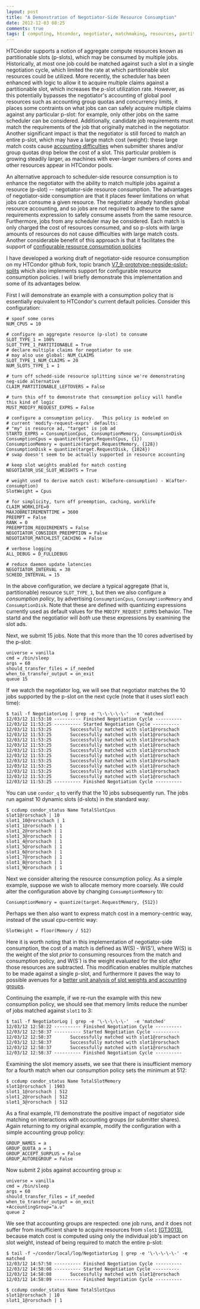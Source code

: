 ```yaml
---
layout: post
title: "A Demonstration of Negotiator-Side Resource Consumption"
date: 2012-12-03 08:25
comments: true
tags: [ computing, htcondor, negotiator, matchmaking, resources, partitionable slot ]
---
```

HTCondor supports a notion of aggregate compute resources known as partitionable slots (p-slots), which may be consumed by multiple jobs.   Historically, at most one job could be matched against such a slot in a single negotiation cycle, which limited the rate at which partitionable slot resources could be utilized.  More recently, the scheduler has been enhanced with logic to allow it to acquire multiple claims against a partitionable slot, which increases the p-slot utilization rate. However, as this potentially bypasses the negotiator's accounting of global pool resources such as accounting group quotas and concurrency limits, it places some contraints on what jobs can can safely acquire multiple claims against any particular p-slot: for example, only other jobs on the same scheduler can be considered.  Additionally, candidate job requirements must match the requirements of the job that originally matched in the negotiator.  Another significant impact is that the negotiator is still forced to match an entire p-slot, which may have a large match cost (weight): these large match costs cause [accounting difficulties](https://htcondor-wiki.cs.wisc.edu/index.cgi/tktview?tn=3013) when submitter shares and/or group quotas drop below the cost of a slot.  This particular problem is growing steadily larger, as machines with ever-larger numbers of cores and other resources appear in HTCondor pools.

An alternative approach to scheduler-side resource consumption is to enhance the negotiator with the ability to match multiple jobs against a resource (p-slot) -- negotiator-side resource consumption.   The advantages of negotiator-side consumption are that it places fewer limitations on what jobs can consume a given resource.  The negotiator already handles global resource accounting, and so jobs are not required to adhere to the same requirements expression to safely consume assets from the same resource.  Furthermore, jobs from any scheduler may be considered.  Each match is only charged the cost of resources consumed, and so p-slots with large amounts of resources do not cause difficulties with large match costs.   Another considerable benefit of this approach is that it facilitates the support of [configurable resource consumption policies](http://spinningmatt.wordpress.com/2012/11/13/no-longer-thinking-in-slots-thinking-in-aggregate-resources-and-consumption-policies/)

I have developed a working draft of negotiator-side resource consumption on my HTCondor github fork, topic branch [V7_9-prototype-negside-pslot-splits](https://github.com/erikerlandson/htcondor/tree/V7_9-prototype-negside-pslot-splits) which also implements support for configurable resource consumption policies.   I will briefly demonstrate this implementation and some of its advantages below.

First I will demonstrate an example with a consumption policy that is essentially equivalent to HTCondor's current default policies.  Consider this configuration:

    # spoof some cores
    NUM_CPUS = 10

    # configure an aggregate resource (p-slot) to consume
    SLOT_TYPE_1 = 100%
    SLOT_TYPE_1_PARTITIONABLE = True
    # declare multiple claims for negotiator to use
    # may also use global: NUM_CLAIMS
    SLOT_TYPE_1_NUM_CLAIMS = 20
    NUM_SLOTS_TYPE_1 = 1

    # turn off schedd-side resource splitting since we're demonstrating neg-side alternative
    CLAIM_PARTITIONABLE_LEFTOVERS = False

    # turn this off to demonstrate that consumption policy will handle this kind of logic
    MUST_MODIFY_REQUEST_EXPRS = False

    # configure a consumption policy.   This policy is modeled on
    # current 'modify-request-exprs' defaults:
    # "my" is resource ad, "target" is job ad
    STARTD_EXPRS = ConsumptionCpus, ConsumptionMemory, ConsumptionDisk
    ConsumptionCpus = quantize(target.RequestCpus, {1})
    ConsumptionMemory = quantize(target.RequestMemory, {128})
    ConsumptionDisk = quantize(target.RequestDisk, {1024})
    # swap doesn't seem to be actually supported in resource accounting

    # keep slot weights enabled for match costing
    NEGOTIATOR_USE_SLOT_WEIGHTS = True

    # weight used to derive match cost: W(before-consumption) - W(after-consumption)
    SlotWeight = Cpus

    # for simplicity, turn off preemption, caching, worklife
    CLAIM_WORKLIFE=0
    MAXJOBRETIREMENTTIME = 3600
    PREEMPT = False
    RANK = 0
    PREEMPTION_REQUIREMENTS = False
    NEGOTIATOR_CONSIDER_PREEMPTION = False
    NEGOTIATOR_MATCHLIST_CACHING = False

    # verbose logging
    ALL_DEBUG = D_FULLDEBUG

    # reduce daemon update latencies
    NEGOTIATOR_INTERVAL = 30
    SCHEDD_INTERVAL	= 15

In the above configuration, we declare a typical aggregate (that is, partitionable) resource `SLOT_TYPE_1`, but then we also configure a _consumption policy_, by advertising `ConsumptionCpus`, `ConsumptionMemory` and `ConsumptionDisk`.  Note that these are defined with quantizing expressions currently used as default values for the `MODIFY_REQUEST_EXPRS` behavior.  The startd and the negotiatior will _both_ use these expressions by examining the slot ads.

Next, we submit 15 jobs.  Note that this more than the 10 cores advertised by the p-slot:

    universe = vanilla
    cmd = /bin/sleep
    args = 60
    should_transfer_files = if_needed
    when_to_transfer_output = on_exit
    queue 15

If we watch the negotiator log, we will see that negotiator matches the 10 jobs supported by the p-slot on the next cycle (note that it uses slot1 each time):

    $ tail -f NegotiatorLog | grep -e '\-\-\-\-\-'  -e 'matched
    12/03/12 11:53:10 ---------- Finished Negotiation Cycle ----------
    12/03/12 11:53:25 ---------- Started Negotiation Cycle ----------
    12/03/12 11:53:25       Successfully matched with slot1@rorschach
    12/03/12 11:53:25       Successfully matched with slot1@rorschach
    12/03/12 11:53:25       Successfully matched with slot1@rorschach
    12/03/12 11:53:25       Successfully matched with slot1@rorschach
    12/03/12 11:53:25       Successfully matched with slot1@rorschach
    12/03/12 11:53:25       Successfully matched with slot1@rorschach
    12/03/12 11:53:25       Successfully matched with slot1@rorschach
    12/03/12 11:53:25       Successfully matched with slot1@rorschach
    12/03/12 11:53:25       Successfully matched with slot1@rorschach
    12/03/12 11:53:25       Successfully matched with slot1@rorschach
    12/03/12 11:53:25 ---------- Finished Negotiation Cycle ----------

You can use `condor_q` to verify that the 10 jobs subsequently run.   The jobs run against 10 dynamic slots (d-slots) in the standard way:

    $ ccdump condor_status Name TotalSlotCpus
    slot1@rorschach | 10
    slot1_10@rorschach | 1
    slot1_1@rorschach | 1
    slot1_2@rorschach | 1
    slot1_3@rorschach | 1
    slot1_4@rorschach | 1
    slot1_5@rorschach | 1
    slot1_6@rorschach | 1
    slot1_7@rorschach | 1
    slot1_8@rorschach | 1
    slot1_9@rorschach | 1

Next we consider altering the resource consumption policy.  As a simple example, suppose we wish to allocate memory more coarsely.  We could alter the configuration above by changing `ConsumptionMemory` to:

    ConsumptionMemory = quantize(target.RequestMemory, {512})

Perhaps we then also want to express match cost in a memory-centric way, instead of the usual cpu-centric way:

    SlotWeight = floor(Memory / 512)

Here it is worth noting that in this implementation of negotiator-side consumption, the cost of a match is defined as W(S) - W(S'), where W(S) is the weight of the slot _prior_ to consuming resources from the match and consumption policy, and W(S`) is the weight evaluated for the slot _after_ those resources are subtracted.  This modification enables multiple matches to be made against a single p-slot, and furthermore it paves the way to possible avenues for a [better unit analysis of slot weights and accounting groups](http://erikerlandson.github.com/blog/2012/11/26/rethinking-the-semantics-of-group-quotas-and-slot-weights-computing-claim-capacity-from-consumption-policy/).

Continuing the example, if we re-run the example with this new consumption policy, we should see that memory limits reduce the number of jobs matched against `slot1` to 3:

    $ tail -f NegotiatorLog | grep -e '\-\-\-\-\-'  -e 'matched'
    12/03/12 12:58:22 ---------- Finished Negotiation Cycle ----------
    12/03/12 12:58:37 ---------- Started Negotiation Cycle ----------
    12/03/12 12:58:37       Successfully matched with slot1@rorschach
    12/03/12 12:58:37       Successfully matched with slot1@rorschach
    12/03/12 12:58:37       Successfully matched with slot1@rorschach
    12/03/12 12:58:37 ---------- Finished Negotiation Cycle ----------

Examining the slot memory assets, we see that there is insufficient memory for a fourth match when our consumption policy sets the minimum at 512:

    $ ccdump condor_status Name TotalSlotMemory
    slot1@rorschach | 1903
    slot1_1@rorschach | 512
    slot1_2@rorschach | 512
    slot1_3@rorschach | 512

As a final example, I'll demonstrate the positive impact of negotiator side matching on interactions with accounting groups (or submitter shares).  Again returning to my original example, modify the configuration with a simple accounting group policy:

    GROUP_NAMES = a
    GROUP_QUOTA_a = 1
    GROUP_ACCEPT_SURPLUS = False
    GROUP_AUTOREGROUP = False

Now submit 2 jobs against accounting group `a`:

    universe = vanilla
    cmd = /bin/sleep
    args = 60
    should_transfer_files = if_needed
    when_to_transfer_output = on_exit
    +AccountingGroup="a.u"
    queue 2

We see that accounting groups are respected: one job runs, and it does not suffer from insufficient share to acquire resources from `slot1` [(GT3013)](https://htcondor-wiki.cs.wisc.edu/index.cgi/tktview?tn=3013), because match cost is computed using only the individual job's impact on slot weight, instead of being required to match the entire p-slot:

    $ tail -f ~/condor/local/log/NegotiatorLog | grep -e '\-\-\-\-\-' -e matched
    12/03/12 14:57:50 ---------- Finished Negotiation Cycle ----------
    12/03/12 14:58:08 ---------- Started Negotiation Cycle ----------
    12/03/12 14:58:08       Successfully matched with slot1@rorschach
    12/03/12 14:58:09 ---------- Finished Negotiation Cycle ----------
    
    $ ccdump condor_status Name TotalSlotCpus
    slot1@rorschach | 10
    slot1_1@rorschach | 1

